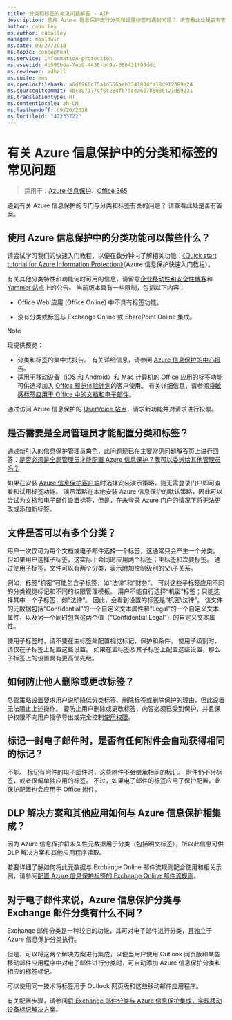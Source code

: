 ```yaml
---
title: 分类和标签的常见问题解答 - AIP
description: 使用 Azure 信息保护进行分类和设置标签时遇到问题？ 请查看此处是否有答案。
author: cabailey
ms.author: cabailey
manager: mbaldwin
ms.date: 09/27/2018
ms.topic: conceptual
ms.service: information-protection
ms.assetid: 4b595b6a-7eb0-4438-b49a-686431f95ddd
ms.reviewer: adhall
ms.suite: ems
ms.openlocfilehash: a6df966c75a1d556aeb3341804fa18d912389e24
ms.sourcegitcommit: 4bc807177cf6c284f673cea667b6086121d69231
ms.translationtype: HT
ms.contentlocale: zh-CN
ms.lasthandoff: 09/26/2018
ms.locfileid: "47233722"
---
```

# <a name="frequently-asked-questions-about-classification-and-labeling-in-azure-information-protection"></a>有关 Azure 信息保护中的分类和标签的常见问题

>适用于：[Azure 信息保护](https://azure.microsoft.com/pricing/details/information-protection)、[Office 365](http://download.microsoft.com/download/E/C/F/ECF42E71-4EC0-48FF-AA00-577AC14D5B5C/Azure_Information_Protection_licensing_datasheet_EN-US.pdf)

遇到有关 Azure 信息保护的专门与分类和标签有关的问题？  请查看此处是否有答案。 

## <a name="what-can-i-do-with-the-classification-capabilities-in-azure-information-protection"></a>使用 Azure 信息保护中的分类功能可以做些什么？

请尝试学习我们的快速入门教程，以便在数分钟内了解相关功能：[《Quick start tutorial for Azure Information Protection》](infoprotect-quick-start-tutorial.md)（Azure 信息保护快速入门教程）。

有关其他分类特性和功能何时可用的信息，请留意[企业移动性和安全性博客](https://cloudblogs.microsoft.com/enterprisemobility/?product=azure-information-protection)和 [Yammer 站点](https://www.yammer.com/askipteam/#/threads/inGroup?type=in_group&feedId=8652489&view=all)上的公告。 当前版本具有一些限制，包括以下内容：

- Office Web 应用 (Office Online) 中不具有标签功能。

- 没有分类或标签与 Exchange Online 或 SharePoint Online 集成。

> [!NOTE]
> 现提供预览：
> - 分类和标签的集中式报告。 有关详细信息，请参阅 [Azure 信息保护的中心报告](reports-aip.md)。
> - 适用于移动设备（iOS 和 Android）和 Mac 计算机的 Office 应用的标签功能可供选择加入 [Office 预览体验计划](https://support.office.com/article/what-is-office-insider-f4208185-b63a-4b68-9c7a-9a32d2411c16)的客户使用。 有关详细信息，请参阅[将敏感标签应用于 Office 中的文档和电子邮件](https://aka.ms/officemipdocs)。


通过访问 Azure 信息保护的 [UserVoice 站点](https://msip.uservoice.com/)，请求新功能并对请求进行投票。

## <a name="do-i-need-to-be-a-global-admin-to-configure-classification-and-labels"></a>是否需要是全局管理员才能配置分类和标签？

通过新引入的信息保护管理员角色，此问题现已在主要常见问题解答页上进行回答：[是否必须是全局管理员才能配置 Azure 信息保护？我可以委派给其他管理员吗？](faqs.md#do-you-need-to-be-a-global-admin-to-configure-azure-information-protection-or-can-i-delegate-to-other-administrators)

如果在安装 [Azure 信息保护客户端](https://www.microsoft.com/en-us/download/details.aspx?id=53018)时选择安装演示策略，则无需登录门户即可查看和试用标签功能。 演示策略在本地安装 Azure 信息保护的默认策略，因此可以尝试为文档和电子邮件设置标签，但是，在未登录 Azure 门户的情况下将无法更改或添加新标签。 

## <a name="can-a-file-have-more-than-one-classification"></a>文件是否可以有多个分类？

用户一次仅可为每个文档或电子邮件选择一个标签，这通常只会产生一个分类。 但如果用户选择子标签，这实际上会同时应用两个标签；主标签和次要标签。 通过使用子标签，文件可以有两个分类，表示附加控制级别的父\子关系。

例如，标签“机密”可能包含子标签，如“法律”和“财务”。 可对这些子标签应用不同的分类视觉标记和不同的权限管理模板。 用户不能自行选择“机密”标签；只能选择其中一个子标签，如“法律”。 因此，会看到设置的标签是“机密\法律”。 该文件的元数据包括“Confidential”的一个自定义文本属性和“Legal”的一个自定义文本属性，以及另一个同时包含这两个值（“Confidential Legal”）的自定义文本属性。 

使用子标签时，请不要在主标签处配置视觉标记、保护和条件。 使用子级别时，请仅在子标签上配置这些设置。 如果在主标签及其子标签上配置这些设置，那么子标签上的设置具有更高优先级。

## <a name="how-do-i-prevent-somebody-from-removing-or-changing-a-label"></a>如何防止他人删除或更改标签？

尽管[策略设置](configure-policy-settings.md)要求用户说明降低分类标签、删除标签或删除保护的理由，但此设置无法阻止上述操作。 要防止用户删除或更改标签，内容必须已受到保护，并且保护权限不向用户授予导出或完全控制[使用权限](configure-usage-rights.md)。 

## <a name="when-an-email-is-labeled-do-any-attachments-automatically-get-the-same-labeling"></a>标记一封电子邮件时，是否有任何附件会自动获得相同的标记？

不能。 标记有附件的电子邮件时，这些附件不会继承相同的标记。 附件仍不带标签，或者保留单独应用的标签。 不过，如果电子邮件的标签应用了保护配置，此保护配置也会应用于 Office 附件。

## <a name="how-can-dlp-solutions-and-other-applications-integrate-with-azure-information-protection"></a>DLP 解决方案和其他应用如何与 Azure 信息保护相集成？

因为 Azure 信息保护将永久性元数据用于分类（包括明文标签），所以此信息可供 DLP 解决方案和其他应用程序读取。 

若要详细了解如何将此元数据与 Exchange Online 邮件流规则配合使用和相关示例，请参阅[配置 Azure 信息保护标签的 Exchange Online 邮件流规则](configure-exo-rules.md)。

## <a name="how-is-azure-information-protection-classification-for-emails-different-from-exchange-message-classification"></a>对于电子邮件来说，Azure 信息保护分类与 Exchange 邮件分类有什么不同？

Exchange 邮件分类是一种较旧的功能，其可对电子邮件进行分类，且独立于 Azure 信息保护分类执行。 

但是，可以将这两个解决方案进行集成，以便当用户使用 Outlook 网页版和某些移动邮件应用程序中对电子邮件进行分类时，可自动添加 Azure 信息保护分类和相应的标签标记。 

可以使用同一技术将标签用于 Outlook 网页版和这些移动邮件应用程序。

有关配置步骤，请参阅[将 Exchange 邮件分类与 Azure 信息保护集成，实现移动设备标记解决方案](./rms-client/client-admin-guide-customizations.md#integration-with-exchange-message-classification-for-a-mobile-device-labeling-solution)。 



